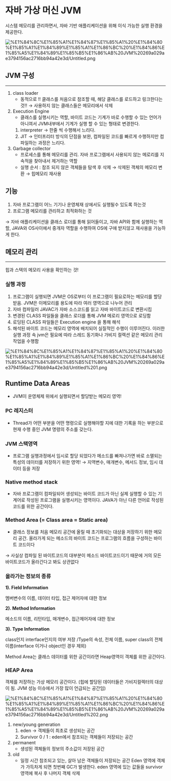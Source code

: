 # 자바 가상 머신 JVM

시스템 메모리를 관리하면서, 자바 기반 애플리케이션을 위해 이식 가능한 실행 환경을 제공한다.

![%E1%84%8C%E1%85%A1%E1%84%87%E1%85%A1%20%E1%84%80%E1%85%A1%E1%84%89%E1%85%A1%E1%86%BC%20%E1%84%86%E1%85%A5%E1%84%89%E1%85%B5%E1%86%AB%20JVM%20269a029ae3794156ac2716bb94a42e3d/Untitled.png](%E1%84%8C%E1%85%A1%E1%84%87%E1%85%A1%20%E1%84%80%E1%85%A1%E1%84%89%E1%85%A1%E1%86%BC%20%E1%84%86%E1%85%A5%E1%84%89%E1%85%B5%E1%86%AB%20JVM%20269a029ae3794156ac2716bb94a42e3d/Untitled.png)

## JVM 구성

---

1. class loader 
    - 동적으로 !! 클래스를 처음으로 참조할 때, 해당 클래스를 로드하고 링크한다는 것!! → 사용하지 않는 클래스들은 메모리에서 삭제
2. Execution Engine
    - 클래스를 실행시키는 역할, 바이트 코드는 기계가 바로 수행할 수 있는 언어가 아니여서 JVM내부에서 기계가 실행 할 수 있는 형태로 변경한다.
    1. interpreter → 한줄 씩 수행해서 느리다.
    2. JIT → 인터프리터 방식의 단점을 보완, 컴파일된 코드를 빠르게 수행하지만 컴파일하는 과정은 느리다.
3. Garbage collector
    - 프로세스를 통해 메모리를 관리.  자바 프로그램에서 사용되지 않는 메로리를 지속적을 찾아내서 제거하는 역할
    - 실행 순서 : 참조 되지 않은 객체들을 탐색 후 삭제 → 삭제된 객체의 메모리 변환 → 힙메모리 재사용

## 기능

1. 자바 프로그램이 어느 기기나 운영체재 상에서도 실행될수 있도록  하는것
2. 프로그램 메모리를 관리하고 최적화하는 것

→ 자바 애플리케이션을 클래스 로더를 통해 읽어들이고, 자바 API와 함께 실행하는 역할, JAVA와 OS사이에서 중개자 역할을 수행하여 OS에 구애 받지않고 재사용을 가능하게 한다.

## 메모리 관리

---

힙과 스택의 메모리 사용을 확인하는 것!

### 실행 과정

1. 프로그램이 실행되면 JVM은 OS로부터 이 프로그램이 필요로하는 메모리를 할당받음. JVM은 이메모리를 용도에 따라 여러 영역으로 나누어 관리
2. 자바 컴파일러 JAVAC가 자바 소스코드를 읽고 자바 바이트코드로 변환시킴
3. 변경된 CLASS 파일들을 클래스 로더를 통해 JVM 메로리 영역으로 로딩함
4. 로딩된 CLASS 파일들은 Execution engine 을 통해 해석
5. 해석된 바이트 코드는 메모리 영역에 배치되어 실질적인 수행이 이루어진다. 이러한 실행 과정 속 jvm은 필요에 따라 스레드 동기화나 가비지 컬렉션 같은 메모리 관리 작업을 수행함

![%E1%84%8C%E1%85%A1%E1%84%87%E1%85%A1%20%E1%84%80%E1%85%A1%E1%84%89%E1%85%A1%E1%86%BC%20%E1%84%86%E1%85%A5%E1%84%89%E1%85%B5%E1%86%AB%20JVM%20269a029ae3794156ac2716bb94a42e3d/Untitled%201.png](%E1%84%8C%E1%85%A1%E1%84%87%E1%85%A1%20%E1%84%80%E1%85%A1%E1%84%89%E1%85%A1%E1%86%BC%20%E1%84%86%E1%85%A5%E1%84%89%E1%85%B5%E1%86%AB%20JVM%20269a029ae3794156ac2716bb94a42e3d/Untitled%201.png)

## Runtime Data Areas

- JVM이 운영체제 위에서 실행되면서 할당받는 메모리 영역!

### PC 레지스터

- Thread가 어떤 부분을 어떤 명령으로 실행해야할 지에 대한 기록을 하는 부분으로 현재 수행 중인 JVM 명령의 주소를 갖는다.

### JVM 스택영역

- 프로그램 실행과정에서 임시로 할당 되었다가 메소드를 빠져나가면 바로 소멸되는 특성의 데이터를 저장하기 위한 영역! → 지역변수, 매개변수, 메서드 정보, 임시 데이터 등을 저장

### Native method stack

- 자바 프로그램이 컴파일되어 생성되는 바이트 코드가 아닌 실제 실행할 수 있는 기계어로 작성된 프로그램을 실행시키는 영역이다. JAVA가 아닌 다른 언어로 작성된 코드를 위한 공간이다.

### Method Area (= Class area = Static area)

- 클래스 정보를 처음 메모리 공간에 올릴 때 초기화되는 대상을 저장하기 위한 메모리 공간. 올라가게 되는 메소드의 바이트 코드는 프로그램의 흐름을 구성하는 바이트 코드이다

→ 사실상 컴파일 된 바이트코드의 대부분이 메소드 바이트코드이기 때문에 거의 모든 바이트코드가 올라간다고 봐도 상관없다

### **올라가는 정보의 종류**

**1). Field Information**

멤버변수의 이름, 데이터 타입, 접근 제어자에 대한 정보

**2). Method Information**

메소드의 이름, 리턴타입, 매개변수, 접근제어자에 대한 정보

**3). Type Information**

class인지 interface인지의 여부 저장 /Type의 속성, 전체 이름, super class의 전체 이름(interface 이거나 object인 경우 제외)

Method Area는 클래스 데이터를 위한 공간이라면 Heap영역이 객체를 위한 공간이다.

### HEAP Area

객체를 저장하는 가상 메모리 공간이다. (힙에 할당된 데이터들은 가비지컬렉터의 대상이 됨. JVM 성능 이슈에서 가장 많이 언급되는 공간임)

![%E1%84%8C%E1%85%A1%E1%84%87%E1%85%A1%20%E1%84%80%E1%85%A1%E1%84%89%E1%85%A1%E1%86%BC%20%E1%84%86%E1%85%A5%E1%84%89%E1%85%B5%E1%86%AB%20JVM%20269a029ae3794156ac2716bb94a42e3d/Untitled%202.png](%E1%84%8C%E1%85%A1%E1%84%87%E1%85%A1%20%E1%84%80%E1%85%A1%E1%84%89%E1%85%A1%E1%86%BC%20%E1%84%86%E1%85%A5%E1%84%89%E1%85%B5%E1%86%AB%20JVM%20269a029ae3794156ac2716bb94a42e3d/Untitled%202.png)

1. new/young generation 
    1. eden →  객체들이 최초로 생성되는 공간
    2. Survivor 0 / 1 : eden에서 참조되는 객체들이 저장되는 공간
2. permanent 
    - 생성된 객체들의 정보의 주소값이 저장된 공간
3. old
    - 일정 시간 참조되고 있는, 살아 남은 객체들이 저장되는 공간 Eden 영역에 객체가 가득차게 되면 첫번째 GC가 발생한다. eden 영역에 있는 값들을 survivor 영역에 복사 후 나머지 객체 삭제